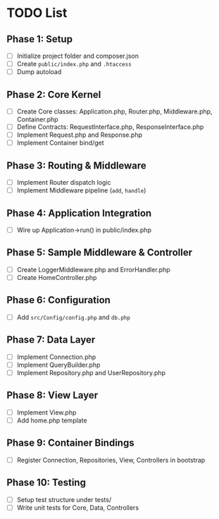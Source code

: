 # TODO List

## Phase 1: Setup
- [ ] Initialize project folder and composer.json
- [ ] Create `public/index.php` and `.htaccess`
- [ ] Dump autoload

## Phase 2: Core Kernel
- [ ] Create Core classes: Application.php, Router.php, Middleware.php, Container.php
- [ ] Define Contracts: RequestInterface.php, ResponseInterface.php
- [ ] Implement Request.php and Response.php
- [ ] Implement Container bind/get

## Phase 3: Routing & Middleware
- [ ] Implement Router dispatch logic
- [ ] Implement Middleware pipeline (`add`, `handle`)

## Phase 4: Application Integration
- [ ] Wire up Application->run() in public/index.php

## Phase 5: Sample Middleware & Controller
- [ ] Create LoggerMiddleware.php and ErrorHandler.php
- [ ] Create HomeController.php

## Phase 6: Configuration
- [ ] Add `src/Config/config.php` and `db.php`

## Phase 7: Data Layer
- [ ] Implement Connection.php
- [ ] Implement QueryBuilder.php
- [ ] Implement Repository.php and UserRepository.php

## Phase 8: View Layer
- [ ] Implement View.php
- [ ] Add home.php template

## Phase 9: Container Bindings
- [ ] Register Connection, Repositories, View, Controllers in bootstrap

## Phase 10: Testing
- [ ] Setup test structure under tests/
- [ ] Write unit tests for Core, Data, Controllers
